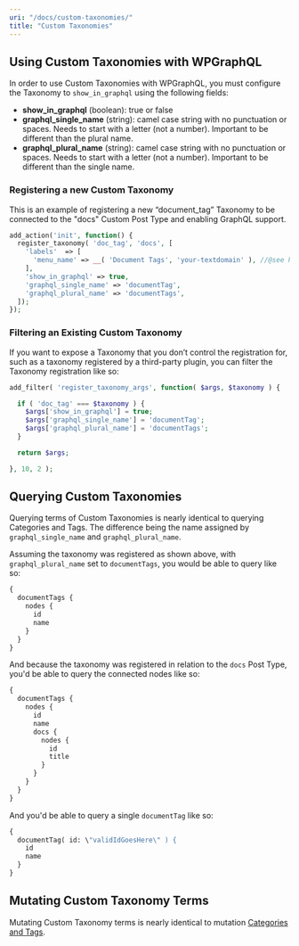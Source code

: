 ```yaml
---
uri: "/docs/custom-taxonomies/"
title: "Custom Taxonomies"
---
```


## Using Custom Taxonomies with WPGraphQL

In order to use Custom Taxonomies with WPGraphQL, you must configure the Taxonomy to `show_in_graphql` using the following fields:

- **show_in_graphql** (boolean): true or false
- **graphql_single_name** (string): camel case string with no punctuation or spaces. Needs to start with a letter (not a number). Important to be different than the plural name.
- **graphql_plural_name** (string): camel case string with no punctuation or spaces. Needs to start with a letter (not a number). Important to be different than the single name.

### Registering a new Custom Taxonomy

This is an example of registering a new “document_tag” Taxonomy to be connected to the "docs" Custom Post Type and enabling GraphQL support.

```php
add_action('init', function() {
  register_taxonomy( 'doc_tag', 'docs', [
    'labels'  => [
      'menu_name' => __( 'Document Tags', 'your-textdomain' ), //@see https://developer.wordpress.org/themes/functionality/internationalization/
    ],
    'show_in_graphql' => true,
    'graphql_single_name' => 'documentTag',
    'graphql_plural_name' => 'documentTags',
  ]);
});
```

### Filtering an Existing Custom Taxonomy

If you want to expose a Taxonomy that you don’t control the registration for, such as a taxonomy registered by a third-party plugin, you can filter the Taxonomy registration like so:

```php
add_filter( 'register_taxonomy_args', function( $args, $taxonomy ) {

  if ( 'doc_tag' === $taxonomy ) {
    $args['show_in_graphql'] = true;
    $args['graphql_single_name'] = 'documentTag';
    $args['graphql_plural_name'] = 'documentTags';
  }

  return $args;

}, 10, 2 );
```

## Querying Custom Taxonomies

Querying terms of Custom Taxonomies is nearly identical to querying Categories and Tags. The difference being the name assigned by `graphql_single_name` and `graphql_plural_name`.

Assuming the taxonomy was registered as shown above, with `graphql_plural_name` set to `documentTags`, you would be able to query like so:

```graphql
{
  documentTags {
    nodes {
      id
      name
    }
  }
}
```

And because the taxonomy was registered in relation to the `docs` Post Type, you'd be able to query the connected nodes like so:

```graphql
{
  documentTags {
    nodes {
      id
      name
      docs {
        nodes {
          id
          title
        }
      }
    }
  }
}
```

And you'd be able to query a single `documentTag` like so:

```graphql
{
  documentTag( id: \"validIdGoesHere\" ) {
    id
    name
  }
}
```

## Mutating Custom Taxonomy Terms

Mutating Custom Taxonomy terms is nearly identical to mutation [Categories and Tags](/docs/categories-and-tags/).
